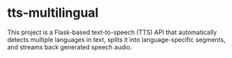 # tts-multilingual
This project is a Flask-based text-to-speech (TTS) API that automatically detects multiple languages in text, splits it into language-specific segments, and streams back generated speech audio.
